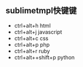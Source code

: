 ## sublimetmpl快键键
- ctrl+alt+h html
- ctrl+alt+j javascript
- ctrl+alt+c css
- ctrl+alt+p php
- ctrl+alt+r ruby
- ctrl+alt++shift+p python